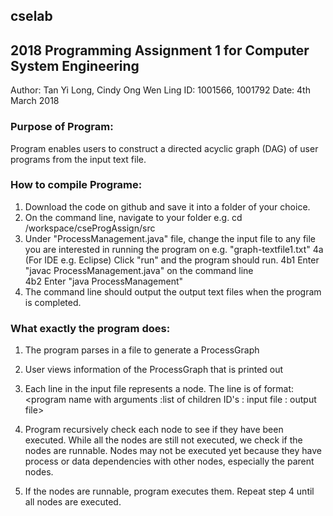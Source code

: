 ## cselab
## 2018 Programming Assignment 1 for Computer System Engineering
Author: Tan Yi Long, Cindy Ong Wen Ling
ID: 1001566, 1001792
Date: 4th March 2018

### Purpose of Program:
Program enables users to construct a directed acyclic graph (DAG) of user programs from the input text file.

### How to compile Programe:
1. Download the code on github and save it into a folder of your choice.
2. On the command line, navigate to your folder e.g. cd /workspace/cseProgAssign/src
3. Under "ProcessManagement.java" file, change the input file to any file you are interested in running the program on e.g. "graph-textfile1.txt"
4a (For IDE e.g. Eclipse) Click "run" and the program should run.
4b1 Enter "javac ProcessManagement.java" on the command line  
4b2 Enter "java ProcessManagement"
5. The command line should output the output text files when the program is completed.

### What exactly the program does:
1) The program parses in a file to generate a ProcessGraph

2) User views information of the ProcessGraph that is printed out

3) Each line in the input file represents a node. The line is of format:
<program name with arguments :list of children ID's : input file : output file>

4) Program recursively check each node to see if they have been executed. While all the
nodes are still not executed, we check if the nodes are runnable. Nodes may not be executed yet because they have process or data dependencies with other nodes, especially the parent nodes.

5) If the nodes are runnable, program executes them. 
Repeat step 4 until all nodes are executed.
